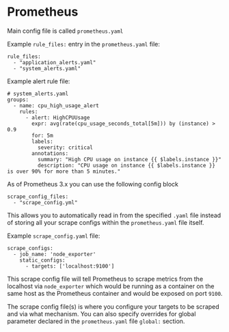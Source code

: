 # Prometheus

Main config file is called `prometheus.yaml`


Example `rule_files:` entry in the `prometheus.yaml` file:
```
rule_files:
  - "application_alerts.yaml"
  - "system_alerts.yaml"
```

Example alert rule file:
```
# system_alerts.yaml
groups:
  - name: cpu_high_usage_alert
    rules:
      - alert: HighCPUUsage
        expr: avg(rate(cpu_usage_seconds_total[5m])) by (instance) > 0.9
        for: 5m
        labels:
          severity: critical
        annotations:
          summary: "High CPU usage on instance {{ $labels.instance }}"
          description: "CPU usage on instance {{ $labels.instance }} is over 90% for more than 5 minutes."
```

As of Prometheus 3.x you can use the following config block
```
scrape_config_files:
  - "scrape_config.yml"
```

This allows you to automatically read in from the specified `.yaml` file instead of storing all your scrape configs within the `prometheus.yaml` file itself.

Example `scrape_config.yaml` file:

```
scrape_configs:
  - job_name: 'node_exporter'
    static_configs:
      - targets: ['localhost:9100']
```

This scrape config file will tell Prometheus to scrape metrics from the localhost via `node_exporter` which would be running as a container on the same host as the Prometheus container and would be exposed on port `9100`.

The scrape config file(s) is where you configure your targets to be scraped and via what mechanism.  You can also specify overrides for global parameter declared in the `prometheus.yaml` file `global:` section.